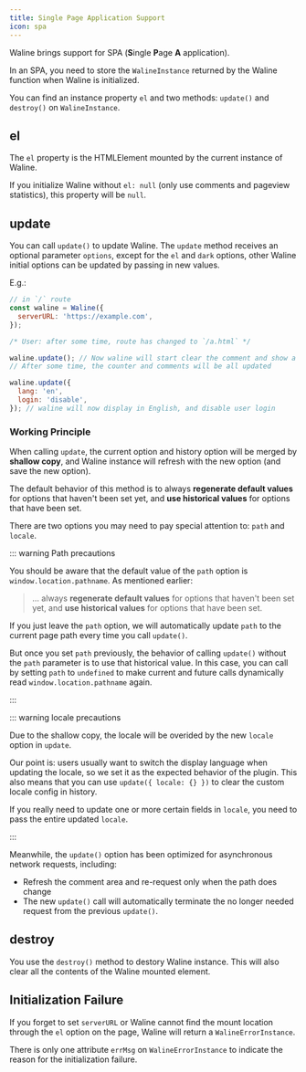 ```yaml
---
title: Single Page Application Support
icon: spa
---
```


Waline brings support for SPA (**S**ingle **P**age **A** application).

In an SPA, you need to store the `WalineInstance` returned by the Waline function when Waline is initialized.

You can find an instance property `el` and two methods: `update()` and `destroy()` on `WalineInstance`.

## el

The `el` property is the HTMLElement mounted by the current instance of Waline.

If you initialize Waline without `el: null` (only use comments and pageview statistics), this property will be `null`.

## update

You can call `update()` to update Waline. The `update` method receives an optional parameter `options`, except for the `el` and `dark` options, other Waline initial options can be updated by passing in new values.

E.g.:

```js
// in `/` route
const waline = Waline({
  serverURL: 'https://example.com',
});

/* User: after some time, route has changed to `/a.html` */

waline.update(); // Now waline will start clear the comment and show a loading state.
// After some time, the counter and comments will be all updated

waline.update({
  lang: 'en',
  login: 'disable',
}); // waline will now display in English, and disable user login
```

### Working Principle

When calling `update`, the current option and history option will be merged by **shallow copy**, and Waline instance will refresh with the new option (and save the new option).

The default behavior of this method is to always **regenerate default values** for options that haven't been set yet, and **use historical values** for options that have been set.

There are two options you may need to pay special attention to: `path` and `locale`.

::: warning Path precautions

You should be aware that the default value of the `path` option is `window.location.pathname`. As mentioned earlier:

> ... always **regenerate default values** for options that haven't been set yet, and **use historical values** for options that have been set.

If you just leave the `path` option, we will automatically update `path` to the current page path every time you call `update()`.

But once you set `path` previously, the behavior of calling `update()` without the `path` parameter is to use that historical value. In this case, you can call by setting `path` to `undefined` to make current and future calls dynamically read `window.location.pathname` again.

:::

::: warning locale precautions

Due to the shallow copy, the locale will be overided by the new `locale` option in `update`.

Our point is: users usually want to switch the display language when updating the locale, so we set it as the expected behavior of the plugin. This also means that you can use `update({ locale: {} })` to clear the custom locale config in history.

If you really need to update one or more certain fields in `locale`, you need to pass the entire updated `locale`.

:::

Meanwhile, the `update()` option has been optimized for asynchronous network requests, including:

- Refresh the comment area and re-request only when the path does change
- The new `update()` call will automatically terminate the no longer needed request from the previous `update()`.

## destroy

You use the `destroy()` method to destory Waline instance. This will also clear all the contents of the Waline mounted element.

## Initialization Failure

If you forget to set `serverURL` or Waline cannot find the mount location through the `el` option on the page, Waline will return a `WalineErrorInstance`.

There is only one attribute `errMsg` on `WalineErrorInstance` to indicate the reason for the initialization failure.
